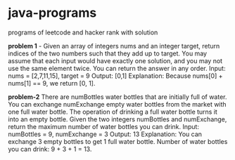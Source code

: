 # java-programs
programs of leetcode and hacker rank with solution

**problem 1** -
Given an array of integers nums and an integer target, return indices of the two numbers such that they add up to target.
You may assume that each input would have exactly one solution, and you may not use the same element twice.
You can return the answer in any order.
Input: nums = [2,7,11,15], target = 9
Output: [0,1]
Explanation: Because nums[0] + nums[1] == 9, we return [0, 1].

**problem-2**
There are numBottles water bottles that are initially full of water. You can exchange numExchange empty water bottles from the market with one full water bottle.
The operation of drinking a full water bottle turns it into an empty bottle.
Given the two integers numBottles and numExchange, return the maximum number of water bottles you can drink.
Input: numBottles = 9, numExchange = 3
Output: 13
Explanation: You can exchange 3 empty bottles to get 1 full water bottle.
Number of water bottles you can drink: 9 + 3 + 1 = 13.
 
